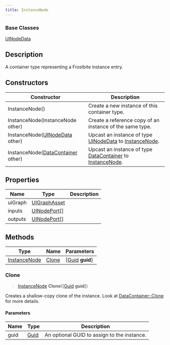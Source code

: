 ```yaml
---
title: InstanceNode
---
```

### Base Classes

[UINodeData](/vext/ref/fb/uinodedata/)

## Description

A container type representing a Frostbite instance entry.

## Constructors

| Constructor                                                             | Description                                                                                                     |
| ----------------------------------------------------------------------- | --------------------------------------------------------------------------------------------------------------- |
| InstanceNode()                                                          | Create a new instance of this container type.                                                                   |
| InstanceNode(InstanceNode other)                                        | Create a reference copy of an instance of the same type.                                                        |
| InstanceNode([UINodeData](/vext/ref/fb/uinodedata/) other)                            | Upcast an instance of type [UINodeData](/vext/ref/fb/uinodedata/) to [InstanceNode](/vext/ref/fb/instancenode/).                            |
| InstanceNode([DataContainer](/vext/ref/shared/class/datacontainer) other) | Upcast an instance of type [DataContainer](/vext/ref/shared/class/datacontainer) to [InstanceNode](/vext/ref/fb/instancenode/). |

## Properties

| Name    | Type                         | Description |
| ------- | ---------------------------- | ----------- |
| uiGraph | [UIGraphAsset](/vext/ref/fb/uigraphasset/) |             |
| inputs  | [UINodePort](/vext/ref/fb/uinodeport/)\[\] |             |
| outputs | [UINodePort](/vext/ref/fb/uinodeport/)\[\] |             |

## Methods

| Type                         | Name            | Parameters                                     |
| ---------------------------- | --------------- | ---------------------------------------------- |
| [InstanceNode](/vext/ref/fb/instancenode/) | [Clone](#clone) | \[[Guid](/vext/ref/shared/class/guid) **guid**\] |

### Clone

> [InstanceNode](/vext/ref/fb/instancenode/) **Clone**(\[[Guid](/vext/ref/shared/class/guid) **guid**\])

Creates a shallow-copy clone of the instance. Look at [DataContainer::Clone](/vext/ref/shared/class/datacontainer#clone) for more details.

#### Parameters

| Name | Type         | Description                                 |
| ---- | ------------ | ------------------------------------------- |
| guid | [Guid](/vext/ref/shared/class/guid/) | An optional GUID to assign to the instance. |
